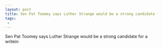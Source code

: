 ```yaml
---
layout: post
title: Sen Pat Toomey says Luther Strange would be a strong candidate for a writein  Breitbart
tags:
 -
---
```

Sen Pat Toomey says Luther Strange would be a strong candidate for a writein
